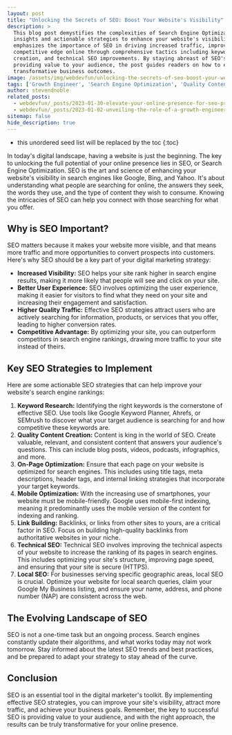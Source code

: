 ```yaml
---
layout: post
title: "Unlocking the Secrets of SEO: Boost Your Website's Visibility"
description: >
  This blog post demystifies the complexities of Search Engine Optimization (SEO), offering essential
  insights and actionable strategies to enhance your website's visibility in search engine results. It
  emphasizes the importance of SEO in driving increased traffic, improving user experience, and gaining a
  competitive edge online through comprehensive tactics including keyword research, quality content
  creation, and technical SEO improvements. By staying abreast of SEO's evolving landscape and focusing on
  providing value to your audience, the post guides readers on how to effectively leverage SEO for
  transformative business outcomes.
image: /assets/img/webdevfun/unlocking-the-secrets-of-seo-boost-your-websites-visibility.jpg
tags: ['Growth Engineer', 'Search Engine Optimization', 'Quality Content Creation', 'Keyword Research', 'Marketing', 'Link Building']
author: stevendnoble
related_posts:
  - webdevfun/_posts/2023-01-30-elevate-your-online-presence-for-seo-proven-seo-content-and-keywords.md
  - webdevfun/_posts/2023-01-02-unveiling-the-role-of-a-growth-engineer-the-architects-of-digital-expansion.md
sitemap: false
hide_description: true
---
```


* this unordered seed list will be replaced by the toc
{:toc}

In today's digital landscape, having a website is just the beginning. The key to unlocking the full potential of your online presence lies in SEO, or Search Engine Optimization. SEO is the art and science of enhancing your website's visibility in search engines like Google, Bing, and Yahoo. It's about understanding what people are searching for online, the answers they seek, the words they use, and the type of content they wish to consume. Knowing the intricacies of SEO can help you connect with those searching for what you offer.

## Why is SEO Important?

SEO matters because it makes your website more visible, and that means more traffic and more opportunities to convert prospects into customers. Here's why SEO should be a key part of your digital marketing strategy:

* **Increased Visibility:** SEO helps your site rank higher in search engine results, making it more likely that people will see and click on your site.
* **Better User Experience:** SEO involves optimizing the user experience, making it easier for visitors to find what they need on your site and increasing their engagement and satisfaction.
* **Higher Quality Traffic:** Effective SEO strategies attract users who are actively searching for information, products, or services that you offer, leading to higher conversion rates.
* **Competitive Advantage:** By optimizing your site, you can outperform competitors in search engine rankings, drawing more traffic to your site instead of theirs.

## Key SEO Strategies to Implement

Here are some actionable SEO strategies that can help improve your website's search engine rankings:

1. **Keyword Research:** Identifying the right keywords is the cornerstone of effective SEO. Use tools like Google Keyword Planner, Ahrefs, or SEMrush to discover what your target audience is searching for and how competitive these keywords are.
2. **Quality Content Creation:** Content is king in the world of SEO. Create valuable, relevant, and consistent content that answers your audience's questions. This can include blog posts, videos, podcasts, infographics, and more.
3. **On-Page Optimization:** Ensure that each page on your website is optimized for search engines. This includes using title tags, meta descriptions, header tags, and internal linking strategies that incorporate your target keywords.
4. **Mobile Optimization:** With the increasing use of smartphones, your website must be mobile-friendly. Google uses mobile-first indexing, meaning it predominantly uses the mobile version of the content for indexing and ranking.
5. **Link Building:** Backlinks, or links from other sites to yours, are a critical factor in SEO. Focus on building high-quality backlinks from authoritative websites in your niche.
6. **Technical SEO:** Technical SEO involves improving the technical aspects of your website to increase the ranking of its pages in search engines. This includes optimizing your site's structure, improving page speed, and ensuring that your site is secure (HTTPS).
7. **Local SEO:** For businesses serving specific geographic areas, local SEO is crucial. Optimize your website for local search queries, claim your Google My Business listing, and ensure your name, address, and phone number (NAP) are consistent across the web.

## The Evolving Landscape of SEO

SEO is not a one-time task but an ongoing process. Search engines constantly update their algorithms, and what works today may not work tomorrow. Stay informed about the latest SEO trends and best practices, and be prepared to adapt your strategy to stay ahead of the curve.

## Conclusion

SEO is an essential tool in the digital marketer's toolkit. By implementing effective SEO strategies, you can improve your site's visibility, attract more traffic, and achieve your business goals. Remember, the key to successful SEO is providing value to your audience, and with the right approach, the results can be truly transformative for your online presence.